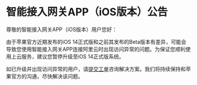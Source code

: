 # 智能接入网关APP（iOS版本）公告

尊敬的智能接入网关APP（iOS版本）用户您好：

由于苹果官方近期发布的iOS 14正式版和之前其发布的Beta版本有差异，可能会导致您使用智能接入网关APP连接阿里云时出现访问异常的问题。为保证您顺利使用上云服务，建议您暂停升级至iOS 14正式版系统。

如已升级并出现访问异常的用户，请[提交工单](https://workorder.console.aliyun.com/console.htm?spm=a2c8b.12571063.0.0.6c3a1f74GNUcri#/ticket/add?productCode=smartag&commonQuestionId=3317&isSmart=true)咨询解决方案。我们将持续保持和苹果官方的沟通，尽快解决该问题。

